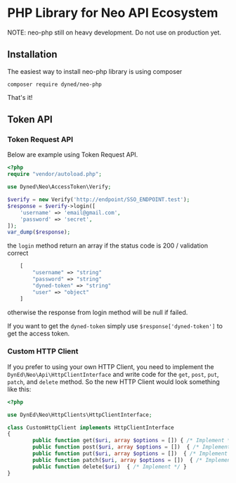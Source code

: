 # PHP Library for Neo API Ecosystem

NOTE: neo-php still on heavy development. Do not use on production yet.

## Installation

The easiest way to install neo-php library is using composer
```
composer require dyned/neo-php
```
That's it!

## Token API

### Token Request API
Below are example using Token Request API.

```php
<?php 
require "vendor/autoload.php";

use Dyned\Neo\AccessToken\Verify;

$verify = new Verify('http://endpoint/SSO_ENDPOINT.test');
$response = $verify->login([
    'username' => 'email@gmail.com',
    'password' => 'secret',
]);
var_dump($response);
```

the `login` method return an array if the status code is 200 / validation correct
```php
    [
        "username" => "string"
        "password" => "string"
        "dyned-token" => "string"
        "user" => "object"
    ]
```
otherwise the response from login method will be null if failed.

If you want to get the `dyned-token` simply use `$response['dyned-token']` to get the access token.


### Custom HTTP Client
If you prefer to using your own HTTP Client, you need to implement the `DynEd\Neo\Api\HttpClientInterface` and write code for the `get`, `post`, `put`, `patch`, and `delete` method. 
So the new HTTP Client would look something like this:

```php
<?php

use DynEd\Neo\HttpClients\HttpClientInterface;

class CustomHttpClient implements HttpClientInterface
{  
        public function get($uri, array $options = []) { /* Implement */ }
        public function post($uri, array $options = [])  { /* Implement */ }
        public function put($uri, array $options = [])  { /* Implement */ }
        public function patch($uri, array $options = [])  { /* Implement */ }
        public function delete($uri)  { /* Implement */ }
}
```